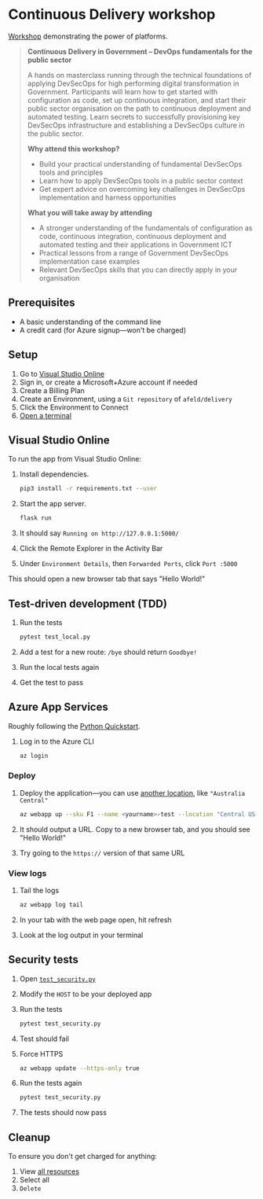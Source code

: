 # Continuous Delivery workshop

[Workshop](https://www.criterionconferences.com/event/devops-digi-trans-conference/agenda/) demonstrating the power of platforms.

> **Continuous Delivery in Government – DevOps fundamentals for the public sector**
>
> A hands on masterclass running through the technical foundations of applying DevSecOps for high performing digital transformation in Government. Participants will learn how to get started with configuration as code, set up continuous integration, and start their public sector organisation on the path to continuous deployment and automated testing. Learn secrets to successfully provisioning key DevSecOps infrastructure and establishing a DevSecOps culture in the public sector.
>
> **Why attend this workshop?**
>
> - Build your practical understanding of fundamental DevSecOps tools and principles
> - Learn how to apply DevSecOps tools in a public sector context
> - Get expert advice on overcoming key challenges in DevSecOps implementation and harness opportunities
>
> **What you will take away by attending**
>
> - A stronger understanding of the fundamentals of configuration as code, continuous integration, continuous deployment and automated testing and their applications in Government ICT
> - Practical lessons from a range of Government DevSecOps implementation case examples
> - Relevant DevSecOps skills that you can directly apply in your organisation

## Prerequisites

- A basic understanding of the command line
- A credit card (for Azure signup—won't be charged)

## Setup

1. Go to [Visual Studio Online](https://online.visualstudio.com/environments)
1. Sign in, or create a Microsoft+Azure account if needed
1. Create a Billing Plan
1. Create an Environment, using a `Git repository` of `afeld/delivery`
1. Click the Environment to Connect
1. [Open a terminal](https://code.visualstudio.com/docs/editor/integrated-terminal)

## Visual Studio Online

To run the app from Visual Studio Online:

1. Install dependencies.

   ```sh
   pip3 install -r requirements.txt --user
   ```

1. Start the app server.

   ```sh
   flask run
   ```

1. It should say `Running on http://127.0.0.1:5000/`
1. Click the Remote Explorer in the Activity Bar
1. Under `Environment Details`, then `Forwarded Ports`, click `Port :5000`

This should open a new browser tab that says "Hello World!"

## Test-driven development (TDD)

1. Run the tests

   ```sh
   pytest test_local.py
   ```

1. Add a test for a new route: `/bye` should return `Goodbye!`
1. Run the local tests again
1. Get the test to pass

## Azure App Services

Roughly following the [Python Quickstart](https://docs.microsoft.com/en-us/azure/app-service/containers/quickstart-python).

1. Log in to the Azure CLI

   ```sh
   az login
   ```

### Deploy

1. Deploy the application—you can use [another location](https://azure.microsoft.com/en-us/global-infrastructure/locations/), like `"Australia Central"`

   ```sh
   az webapp up --sku F1 --name <yourname>-test --location "Central US"
   ```

1. It should output a URL. Copy to a new browser tab, and you should see "Hello World!"
1. Try going to the `https://` version of that same URL

### View logs

1. Tail the logs

   ```sh
   az webapp log tail
   ```

1. In your tab with the web page open, hit refresh
1. Look at the log output in your terminal

## Security tests

1. Open [`test_security.py`](test_security.py)
1. Modify the `HOST` to be your deployed app
1. Run the tests

   ```sh
   pytest test_security.py
   ```

1. Test should fail
1. Force HTTPS

   ```sh
   az webapp update --https-only true
   ```

1. Run the tests again

   ```sh
   pytest test_security.py
   ```

1. The tests should now pass

## Cleanup

To ensure you don't get charged for anything:

1. View [all resources](https://portal.azure.com/#blade/HubsExtension/BrowseAll)
1. Select all
1. `Delete`
